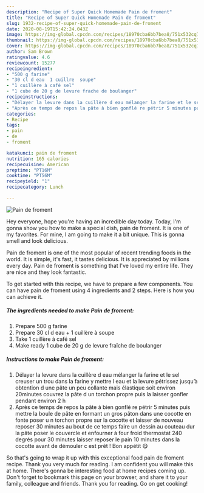 ```yaml
---
description: "Recipe of Super Quick Homemade Pain de froment"
title: "Recipe of Super Quick Homemade Pain de froment"
slug: 1932-recipe-of-super-quick-homemade-pain-de-froment
date: 2020-08-19T15:42:24.043Z
image: https://img-global.cpcdn.com/recipes/18970cba6bb7bea8/751x532cq70/pain-de-froment-photo-principale-de-la-recette.jpg
thumbnail: https://img-global.cpcdn.com/recipes/18970cba6bb7bea8/751x532cq70/pain-de-froment-photo-principale-de-la-recette.jpg
cover: https://img-global.cpcdn.com/recipes/18970cba6bb7bea8/751x532cq70/pain-de-froment-photo-principale-de-la-recette.jpg
author: Sam Brown
ratingvalue: 4.6
reviewcount: 15277
recipeingredient:
- "500 g farine"
- "30 cl d eau  1 cuillre  soupe"
- "1 cuillère à café sel"
- "1 cube de 20 g de levure frache de boulanger"
recipeinstructions:
- "Délayer la levure dans la cuillère d eau mélanger la farine et le sel creuser un trou dans la farine y mettre l eau et la levure pétrissez jusqu’à obtention d une pâte un peu collante mais élastique soit environ 20minutes couvrez la pâte d un torchon propre puis la laisser gonfler pendant environ 2 h"
- "Après ce temps de repos la pâte à bien gonflé re pétrir 5 minutes puis mettre la boule de pâte en formant un gros pâton dans une cocotte en fonte poser u n torchon propre sur la cocotte et laisser de nouveau reposer 30 minutes au bout de ce temps faire un dessin au couteau dur la pâte poser le couvercle et enfourner à four froid thermostat 240 degrés pour 30 minutes laisser reposer le pain 10 minutes dans la cocotte avant de démouler c est prêt ! Bon appétit 😋"
categories:
- Recipe
tags:
- pain
- de
- froment

katakunci: pain de froment 
nutrition: 165 calories
recipecuisine: American
preptime: "PT16M"
cooktime: "PT56M"
recipeyield: "1"
recipecategory: Lunch

---
```



![Pain de froment](https://img-global.cpcdn.com/recipes/18970cba6bb7bea8/751x532cq70/pain-de-froment-photo-principale-de-la-recette.jpg)

Hey everyone, hope you're having an incredible day today. Today, I'm gonna show you how to make a special dish, pain de froment. It is one of my favorites. For mine, I am going to make it a bit unique. This is gonna smell and look delicious.



Pain de froment is one of the most popular of recent trending foods in the world. It is simple, it's fast, it tastes delicious. It is appreciated by millions every day. Pain de froment is something that I've loved my entire life. They are nice and they look fantastic.


To get started with this recipe, we have to prepare a few components. You can have pain de froment using 4 ingredients and 2 steps. Here is how you can achieve it.

<!--inarticleads1-->

##### The ingredients needed to make Pain de froment:

1. Prepare 500 g farine
1. Prepare 30 cl d eau + 1 cuillère à soupe
1. Take 1 cuillère à café sel
1. Make ready 1 cube de 20 g de levure fraîche de boulanger




<!--inarticleads2-->

##### Instructions to make Pain de froment:

1. Délayer la levure dans la cuillère d eau mélanger la farine et le sel creuser un trou dans la farine y mettre l eau et la levure pétrissez jusqu’à obtention d une pâte un peu collante mais élastique soit environ 20minutes couvrez la pâte d un torchon propre puis la laisser gonfler pendant environ 2 h
1. Après ce temps de repos la pâte à bien gonflé re pétrir 5 minutes puis mettre la boule de pâte en formant un gros pâton dans une cocotte en fonte poser u n torchon propre sur la cocotte et laisser de nouveau reposer 30 minutes au bout de ce temps faire un dessin au couteau dur la pâte poser le couvercle et enfourner à four froid thermostat 240 degrés pour 30 minutes laisser reposer le pain 10 minutes dans la cocotte avant de démouler c est prêt ! Bon appétit 😋




So that's going to wrap it up with this exceptional food pain de froment recipe. Thank you very much for reading. I am confident you will make this at home. There's gonna be interesting food at home recipes coming up. Don't forget to bookmark this page on your browser, and share it to your family, colleague and friends. Thank you for reading. Go on get cooking!
